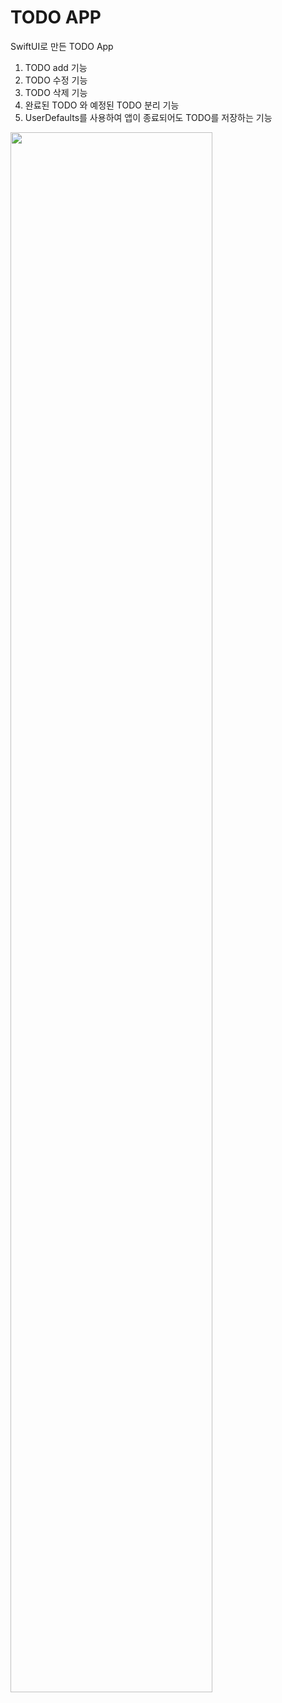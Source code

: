 # TODO APP

SwiftUI로 만든 TODO App
1. TODO add 기능
2. TODO 수정 기능
3. TODO 삭제 기능
4. 완료된 TODO 와 예정된 TODO 분리 기능
5. UserDefaults를 사용하여 앱이 종료되어도 TODO를 저장하는 기능


<img width="80%" src="https://user-images.githubusercontent.com/56333934/220118793-3dca8df2-7be3-4db5-90f8-8a8a3b7a56b9.mov" />
